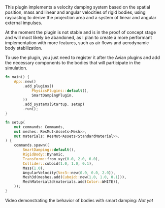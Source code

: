 This plugin implements a velocity damping system based on the spatial position, mass and linear and angular velocities of rigid bodies, using raycasting to derive the projection area and a system of linear and angular external impulses.

At the moment the plugin is not stable and is in the proof of concept stage and will most likely be abandoned, as I plan to create a more performant implementation with more features, such as air flows and aerodynamic body stabilization.

To use the plugin, you just need to register it after the Avian plugins and add the necessary components to the bodies that will participate in the simulation.
```rust
fn main() {
    App::new()
        .add_plugins((
            PhysicsPlugins::default(),
            SmartDampingPlugin,
        ))
        .add_systems(Startup, setup)
        .run();
}
```
```rust
fn setup(
    mut commands: Commands,
    mut meshes: ResMut<Assets<Mesh>>,
    mut materials: ResMut<Assets<StandardMaterial>>,
) {
    commands.spawn((
        SmartDamping::default(),
        RigidBody::Dynamic,
        Transform::from_xyz(0.0, 2.0, 0.0),
        Collider::cuboid(1.0, 1.0, 0.1),
        Mass(1.0),
        AngularVelocity(Vec3::new(0.0, 0.0, 2.0)),
        Mesh3d(meshes.add(Cuboid::new(1.0, 1.0, 0.1))),
        MeshMaterial3d(materials.add(Color::WHITE)),
    ));
}
```

Video demonstrating the behavior of bodies with smart damping:
*Not yet*
